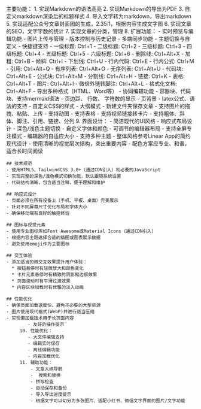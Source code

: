 主要功能：
         1.  实现Markdown的语法高亮 
         2.  实现Markdown的导出为PDF
         3.  自定义markdown渲染后的标题样式
         4. 导入文字转为markdown，导出markdown
         5. 实现适配公众号文章封面图的生成，2.35:1，根据内容生成文字图
         6.  实现文章的SEO，文字字数的统计
         7. 实现文章的分类，管理
         8. 扩展功能：
            -  实时预览与编辑功能
            - 图片上传与管理
            - 版本控制与历史记录
            - 多端同步功能
            -  主题切换与自定义
            -  快捷键支持
                - 一级标题: Ctrl+1
                - 二级标题: Ctrl+2
                - 三级标题: Ctrl+3
                - 四级标题: Ctrl+4
                - 五级标题: Ctrl+5
                - 六级标题: Ctrl+6
                - 删除线: Ctrl+Alt+X
                - 加粗: Ctrl+B
                - 倾斜: Ctrl+I
                - 下划线: Ctrl+U
                - 行内代码: Ctrl+E
                - 行内公式: Ctrl+M
                - 引用: Ctrl+Alt+Q
                - 有序列表: Ctrl+Alt+O
                - 无序列表: Ctrl+Alt+U
                - 代码块: Ctrl+Alt+E
                - 公式块: Ctrl+Alt+M
                - 分割线: Ctrl+Alt+H
                - 链接: Ctrl+K
                - 表格: Ctrl+Alt+T
                - 图片: Ctrl+Alt+I
                - 微信外链转脚注: Ctrl+Alt+L
                - 格式化文档: Ctrl+Alt+F
            -  导出多种格式（HTML、Word等）
            - 协同编辑功能
            -  容器块、代码块、支持mermaid语法
            - 页边距、 行数、 字符数的显示
            - 页背景
            - latex公式、语法的支持
            -  自定义CSS的样式
            - 大纲模式
            - 新建文件夹保存文章
            - 支持图片的拖拽、粘贴、上传
            - 支持动图
            -  支持表格
            - 支持视频链接转卡片
            -  支持粗体、斜体、脚注、引用、链接、分列
         9. 界面设计：
            -  简洁现代的UI风格
            -  响应式布局设计
            -  深色/浅色主题切换
            - 自定义字体和颜色
            -  可调节的编辑器布局
            -  支持全屏专注模式
            - 编辑器的自适应大小
            -  支持多种主题
            - 整体风格参考Linear App的简约现代设计
            - 使用清晰的视觉层次结构，突出重要内容
            - 配色方案应专业、和谐，适合长时间阅读

    ## 技术规范
    - 使用HTML5、TailwindCSS 3.0+（通过CDN引入）和必要的JavaScript
    - 实现完整的深色/浅色模式切换功能，默认跟随系统设置
    - 代码结构清晰，包含适当注释，便于理解和维护

    ## 响应式设计
    - 页面必须在所有设备上（手机、平板、桌面）完美展示
    - 针对不同屏幕尺寸优化布局和字体大小
    - 确保移动端有良好的触控体验

    ## 图标与视觉元素
    - 使用专业图标库如Font Awesome或Material Icons（通过CDN引入）
    - 根据内容主题选择合适的插图或图表展示数据
    - 避免使用emoji作为主要图标

    ## 交互体验
    - 添加适当的微交互效果提升用户体验：
      * 按钮悬停时有轻微放大和颜色变化
      * 卡片元素悬停时有精致的阴影和边框效果
      * 页面滚动时有平滑过渡效果
      * 内容区块加载时有优雅的淡入动画

    ## 性能优化
    - 确保页面加载速度快，避免不必要的大型资源
    - 图片使用现代格式(WebP)并进行适当压缩
    - 实现懒加载技术用于长页面内容
            - 友好的操作提示
         10. 性能优化：
            - 大文件编辑支持
            - 编辑实时保存
            - 离线编辑功能
            - 内容加载优化
         11. 辅助功能：
             - 文章大纲导航
             -  搜索和替换
             - 拼写检查
             - 自动保存和备份
             - 导入导出进度提示
             - 根据文字可以切分为多张图片、适配小红书、微信文字界面的图片/文字功能
             
